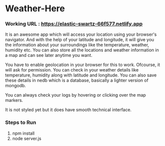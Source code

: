 # Weather-Here

### Working URL : https://elastic-swartz-66f577.netlify.app

It is an awesome app which will access your location using your browser's navigator. And with the help of your latitude and longitude, it will give you the information about your surroundings like the temperature, weather, humidity etc. You can also store all the locations and weather information in a map and can see later anytime you want.

You have to enable geolocation in your browser for this to work. Ofcourse, it will ask for permission. 
You can check in your weather details like temperature, humidity along with latitude and longitude. 
You can also save these details in nedb which is a database, basically a lighter version of mongodb.

You can always check your logs by hovering or clicking over the map markers.

It is not styled yet but it does have smooth technical interface.

### Steps to Run

1) npm install
2) node server.js
